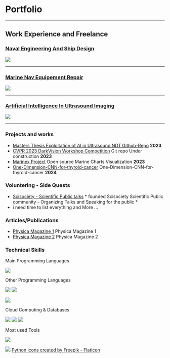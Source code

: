 # Portfolio 

---

## Work Experience and Freelance 

### [Naval Engineering And Ship Design](/page_2)
<img src="images/naval/model.png?raw=true"/>

---
### [Marine Nav Equipement Repair](/page_1)
<img src="images/Marine/1.jpg?raw=true"/>

---
### [Artificial Intelligence In Ultrasound Imaging ](/page_3)
<img src="images/AI/1.jpg?raw=true"/>

---

### Projects and works

- [Masters Thesis Exploitation of AI in Ultrasound NDT Github-Repo](https://github.com/sahlidjouad/Masters-NDT-AI/) **2023**    
- [CVPR 2023 DarkVision Workshop Competition](https://www.cvpr2023-dl-ultrasound.com/) Git repo Under construction **2023**
- [Marinex Project](https://github.com/sahlidjouad/Marinex) Open source Marine Charts Visualization **2023**
- [One-Dimension-CNN-for-thyroid-cancer](https://github.com/sahlidjouad/One-Dimension-CNN-for-thyroid-cancer) One-Dimension-CNN-for-thyroid-cancer **2024**


### Voluntering - Side Quests
- [Scisociety - Scientific Public talks](https://www.instagram.com/scisociety/) * founded Scisociety Scientific Public community - Organizing Talks and Speaking for the public *
- i need time to list everything and More ...

### Articles/Publications

 - [Physica Magazine 1](https://www.calameo.com/read/0051282113d00f28ad4d2) Physica Magazine 1
 - [Physica Magazine 2](https://www.calameo.com/read/005128211073ff1b10349) Physica Magazine 2

### Technical Skills

Main Programming Languages

![](/images/logos/Go-Logo_Grey.svg)

Other Programming Languages

![](/images/logos/bash-greyscale.svg) ![](/images/logos/ruby-greyscale.svg)

![](/images/logos/cpp-greyscale.svg)

Cloud Computing & Databases

![](/images/logos/photoshop.svg) ![](/images/logos/premier.svg) ![](/images/logos/audition.svg)

Most used Tools

![](/images/logos/jetbrains-greyscale.svg)

![](/images/logos/notion-grey.svg)
<a href="https://www.flaticon.com/free-icons/python" title="python icons">Python icons created by Freepik - Flaticon</a>